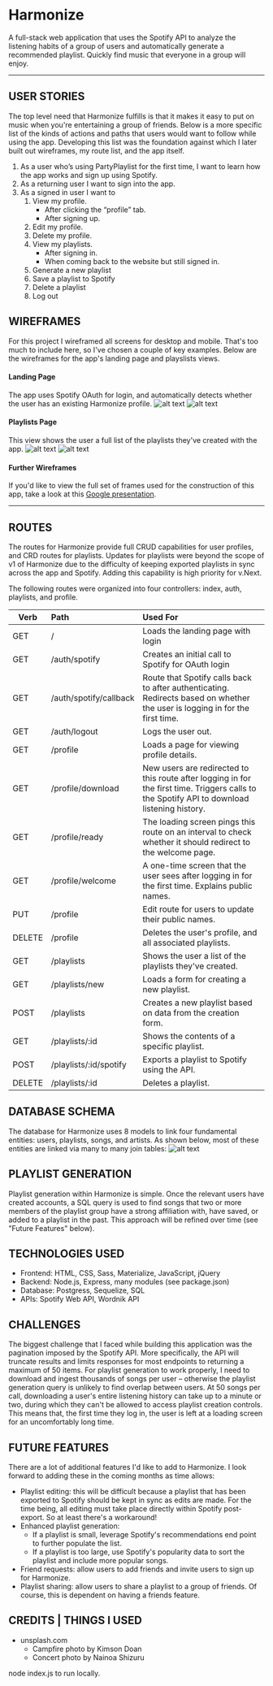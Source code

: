 # Harmonize
A full-stack web application that uses the Spotify API to analyze the listening habits of a group of users and automatically generate a recommended playlist. Quickly find music that everyone in a group will enjoy.

***

## USER STORIES
The top level need that Harmonize fulfills is that it makes it easy to put on music when you're entertaining a group of friends. Below is a more specific list of the kinds of actions and paths that users would want to follow while using the app. Developing this list was the foundation against which I later built out wireframes, my route list, and the app itself.
1. As a user who’s using PartyPlaylist for the first time, I want to learn how the app works and sign up using Spotify.
2. As a returning user I want to sign into the app.
3. As a signed in user I want to 
    1. View my profile.
        * After clicking the “profile” tab.
        * After signing up.
    2. Edit my profile.
    3. Delete my profile.
    4. View my playlists.
        * After signing in.
        * When coming back to the website but still signed in.
    5. Generate a new playlist
    6. Save a playlist to Spotify
    7. Delete a playlist
    8. Log out


## WIREFRAMES
For this project I wireframed all screens for desktop and mobile. That's too much to include here, so I've chosen a couple of key examples. Below are the wireframes for the app's landing page and playslists views.

#### Landing Page
The app uses Spotify OAuth for login, and automatically detects whether the user has an existing Harmonize profile.
![alt text](/readme-images/landing.png "Landing page wireframe")
![alt text](/readme-images/landing-mobile.png "Mobile landing page")

#### Playlists Page
This view shows the user a full list of the playlists they've created with the app.
![alt text](/readme-images/playlists.png "Playlists")
![alt text](/readme-images/playlists-mobile.png "Mobile playlists")

#### Further Wireframes
If you'd like to view the full set of frames used for the construction of this app, take a look at this [Google presentation](https://docs.google.com/presentation/d/18Dq2nJO0eImqZkxXiXRSWnaHD_h1VhhrIk2fwR2aTv8/).

***

## ROUTES
The routes for Harmonize provide full CRUD capabilities for user profiles, and CRD routes for playlists. Updates for playlists were beyond the scope of v1 of Harmonize due to the difficulty of keeping exported playlists in sync across the app and Spotify. Adding this capability is high priority for v.Next.

The following routes were organized into four controllers: index, auth, playlists, and profile.

| Verb   | Path                        | Used For |
| ------ |:--------------------------- | :------  |
| GET    | /                           | Loads the landing page with login
| GET    | /auth/spotify               | Creates an initial call to Spotify for OAuth login
| GET    | /auth/spotify/callback      | Route that Spotify calls back to after authenticating. Redirects based on whether the user is logging in for the first time.
| GET    | /auth/logout                | Logs the user out.
| GET    | /profile                    | Loads a page for viewing profile details.
| GET    | /profile/download           | New users are redirected to this route after logging in for the first time. Triggers calls to the Spotify API to download listening history.
| GET    | /profile/ready              | The loading screen pings this route on an interval to check whether it should redirect to the welcome page.
| GET    | /profile/welcome            | A one-time screen that the user sees after logging in for the first time. Explains public names.
| PUT    | /profile                    | Edit route for users to update their public names.
| DELETE | /profile                    | Deletes the user's profile, and all associated playlists.
| GET    | /playlists                  | Shows the user a list of the playlists they've created.
| GET    | /playlists/new              | Loads a form for creating a new playlist.
| POST   | /playlists                  | Creates a new playlist based on data from the creation form.
| GET    | /playlists/:id              | Shows the contents of a specific playlist.
| POST   | /playlists/:id/spotify      | Exports a playlist to Spotify using the API.
| DELETE | /playlists/:id              | Deletes a playlist.


## DATABASE SCHEMA
The database for Harmonize uses 8 models to link four fundamental entities: users, playlists, songs, and artists. As shown below, most of these entities are linked via many to many join tables:
![alt text](/readme-images/schema.png "Database schema")

## PLAYLIST GENERATION
Playlist generation within Harmonize is simple. Once the relevant users have created accounts, a SQL query is used to find songs that two or more members of the playlist group have a strong affiliation with, have saved, or added to a playlist in the past. This approach will be refined over time (see "Future Features" below).

## TECHNOLOGIES USED
* Frontend: HTML, CSS, Sass, Materialize, JavaScript, jQuery
* Backend: Node.js, Express, many modules (see package.json)
* Database: Postgress, Sequelize, SQL
* APIs: Spotify Web API, Wordnik API

## CHALLENGES
The biggest challenge that I faced while building this application was the pagination imposed by the Spotify API. More specifically, the API will truncate results and limits responses for most endpoints to returning a maximum of 50 items. For playlist generation to work properly, I need to download and ingest thousands of songs per user – otherwise the playlist generation query is unlikely to find overlap between users. At 50 songs per call, downloading a user's entire listening history can take up to a minute or two, during which they can't be allowed to access playlist creation controls. This means that, the first time they log in, the user is left at a loading screen for an uncomfortably long time.

## FUTURE FEATURES
There are a lot of additional features I'd like to add to Harmonize. I look forward to adding these in the coming months as time allows:
* Playlist editing: this will be difficult because a playlist that has been exported to Spotify should be kept in sync as edits are made. For the time being, all editing must take place directly within Spotify post-export. So at least there's a workaround!
* Enhanced playlist generation: 
  * If a playlist is small, leverage Spotify's recommendations end point to further populate the list.
  * If a playlist is too large, use Spotify's popularity data to sort the playlist and include more popular songs.
* Friend requests: allow users to add friends and invite users to sign up for Harmonize. 
* Playlist sharing: allow users to share a playlist to a group of friends. Of course, this is dependent on having a friends feature.

## CREDITS | THINGS I USED
* unsplash.com 
  * Campfire photo by Kimson Doan
  * Concert photo by Nainoa Shizuru

node index.js to run locally.
